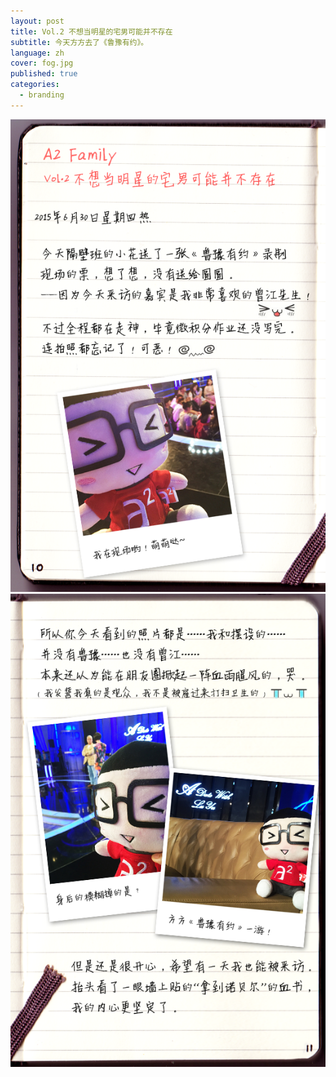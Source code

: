```yaml
---
layout: post
title: Vol.2 不想当明星的宅男可能并不存在
subtitle: 今天方方去了《鲁豫有约》。
language: zh
cover: fog.jpg
published: true
categories:
  - branding
---
```

<!-- 今天是第一期，希望你们喜欢。 -->

![page01](/image/A2Family/VOL2/1.jpg)
![page02](/image/A2Family/VOL2/2.jpg)
